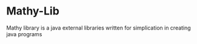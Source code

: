 # Mathy-Lib
Mathy library is a java external libraries written for simplication in creating java programs 
